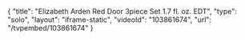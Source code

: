 {
    "title": "Elizabeth Arden Red Door 3piece Set 1.7 fl. oz. EDT",
    "type": "solo",
    "layout": "iframe-static",
    "videoId": "103861674",
    "url": "\/tvpembed\/103861674"
}